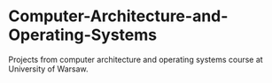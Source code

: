 # Computer-Architecture-and-Operating-Systems
Projects from computer architecture and operating systems course at University of Warsaw.

